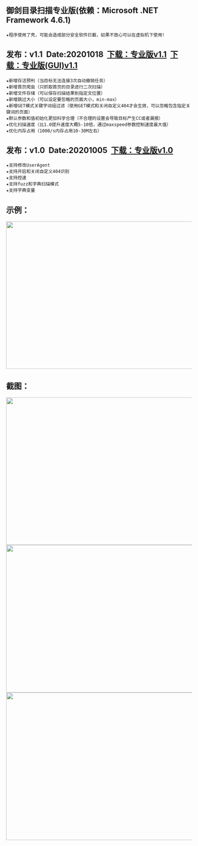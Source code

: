 ## 御剑目录扫描专业版(依赖：Microsoft .NET Framework 4.6.1)
    ★程序使用了壳，可能会造成部分安全软件拦截，如果不放心可以在虚拟机下使用!
    
## 发布：v1.1&nbsp;&nbsp;Date:20201018&nbsp;&nbsp;<a href="../../releases/download/yjdirscan/yjdirscan_v1.1.zip">下载：专业版v1.1</a>&nbsp;&nbsp;<a href="https://github.com/foryujian/yjdirscan/blob/main/yjdirscanv1.1(gui).zip">下载：专业版(GUI)v1.1</a>
    ★新增存活预判（当目标无法连接3次自动撤销任务）
    ★新增首页爬虫（只抓取首页的目录进行二次扫描）
    ★新增文件存储（可以保存扫描结果到指定文位置）
    ★新增跳过大小（可以设定要忽略的页面大小，min-max）
    ★新增GET模式关键字词组过滤（使用GET模式和关闭自定义404才会生效，可以忽略包含指定关键词的页面）
    ★默认参数和值初始化更加科学合理（不合理的设置会导致目标产生CC或者漏报）
    ★优化扫描速度（比1.0提升速度大概5-10倍，通过maxspeed参数控制速度最大值）
    ★优化内存占用（1000/s内存占用10-30M左右）

## 发布：v1.0&nbsp;&nbsp;Date:20201005&nbsp;&nbsp;<a href="../../releases/download/yjdirscan/yjdirscan.zip">下载：专业版v1.0</a>
    ★支持修改UserAgent
    ★支持开启和关闭自定义404识别
    ★支持控速
    ★支持fuzz和字典扫描模式
    ★支持字典变量
## 示例：
<img src="https://github.com/foryujian/yjdirscan/blob/main/img/usage.png" width="600px" height="400px"/><br>
     
## 截图：
<img src="https://github.com/foryujian/yjdirscan/blob/main/img/404.png" width="600px" height="400px"/><br>
<img src="https://github.com/foryujian/yjdirscan/blob/main/img/dicscan.png" width="600px"  height="400px"/><br>
<img src="https://github.com/foryujian/yjdirscan/blob/main/img/fuzzscan.png" width="600px"  height="400px"/><br>
